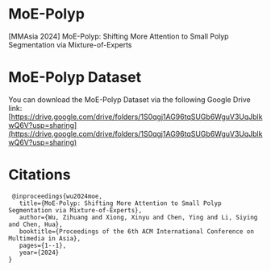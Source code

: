 # MoE-Polyp
[MMAsia 2024] MoE-Polyp: Shifting More Attention to Small Polyp Segmentation via Mixture-of-Experts

# MoE-Polyp Dataset
You can download the MoE-Polyp Dataset via the following Google Drive link: [https://drive.google.com/drive/folders/1S0qgj1AG96tqSUGb6WguV3UqJblkwQ6V?usp=sharing](https://drive.google.com/drive/folders/1S0qgj1AG96tqSUGb6WguV3UqJblkwQ6V?usp=sharing)

# Citations
```
 @inproceedings{wu2024moe,
   title={MoE-Polyp: Shifting More Attention to Small Polyp Segmentation via Mixture-of-Experts},
   author={Wu, Zihuang and Xiong, Xinyu and Chen, Ying and Li, Siying and Chen, Hua},
   booktitle={Proceedings of the 6th ACM International Conference on Multimedia in Asia},
   pages={1--1},
   year={2024}
}
```
